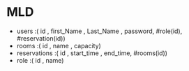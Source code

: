 # MLD

- users :( id , first_Name , Last_Name , password, #role(id), #reservation(id))
- rooms :( id , name , capacity)
- reservations :( id , start_time , end_time, #rooms(id))
- role :( id , name)
